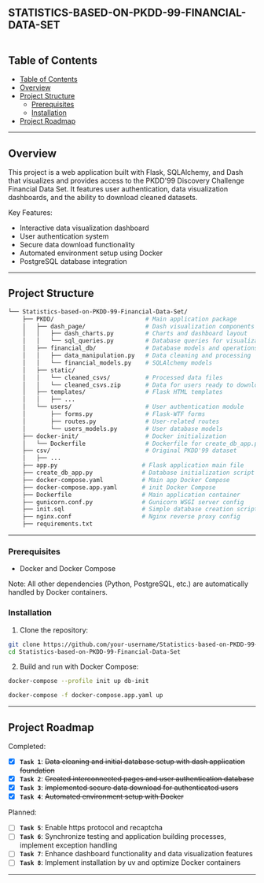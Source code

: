 <div align="left">
    <div style="display: inline-block;">
        <h2 style="display: inline-block; vertical-align: middle; margin-top: 0;">STATISTICS-BASED-ON-PKDD-99-FINANCIAL-DATA-SET</h2>
    </div>
</div>

##  Table of Contents

- [Table of Contents](#table-of-contents)
- [Overview](#overview)
- [Project Structure](#project-structure)
  - [Prerequisites](#prerequisites)
  - [Installation](#installation)
- [Project Roadmap](#project-roadmap)

---

##  Overview

This project is a web application built with Flask, SQLAlchemy, and Dash that visualizes and provides access to the PKDD'99 Discovery Challenge Financial Data Set. It features user authentication, data visualization dashboards, and the ability to download cleaned datasets.

Key Features:
- Interactive data visualization dashboard
- User authentication system
- Secure data download functionality
- Automated environment setup using Docker
- PostgreSQL database integration

---

##  Project Structure

```sh
└── Statistics-based-on-PKDD-99-Financial-Data-Set/
    ├── PKDD/                          # Main application package
    │   ├── dash_page/                 # Dash visualization components
    │   │   ├── dash_charts.py         # Charts and dashboard layout
    │   │   └── sql_queries.py         # Database queries for visualizations
    │   ├── financial_db/              # Database models and operations for Dash part of app
    │   │   ├── data_manipulation.py   # Data cleaning and processing
    │   │   └── financial_models.py    # SQLAlchemy models
    │   ├── static/                    
    │   │   └── cleaned_csvs/          # Processed data files
    │   │   └── cleaned_csvs.zip       # Data for users ready to download 
    │   ├── templates/                 # Flask HTML templates
    │   │   ├── ...                    
    │   └── users/                     # User authentication module
    │       ├── forms.py               # Flask-WTF forms
    │       ├── routes.py              # User-related routes
    │       └── users_models.py        # User database models                  
    ├── docker-init/                   # Docker initialization
    │   └── Dockerfile                 # Dockerfile for create_db_app.py database creation
    ├── csv/                           # Original PKDD'99 dataset
    │   ├── ...                
    ├── app.py                        # Flask application main file 
    ├── create_db_app.py              # Database initialization script
    ├── docker-compose.yaml           # Main app Docker Compose 
    ├── docker-compose.app.yaml       # init Docker Compose 
    ├── Dockerfile                    # Main application container
    ├── gunicorn.conf.py              # Gunicorn WSGI server config
    ├── init.sql                      # Simple database creation script
    ├── nginx.conf                    # Nginx reverse proxy config
    ├── requirements.txt    
```


---

###  Prerequisites

- Docker and Docker Compose

Note: All other dependencies (Python, PostgreSQL, etc.) are automatically handled by Docker containers.

### Installation

1. Clone the repository:
```bash
git clone https://github.com/your-username/Statistics-based-on-PKDD-99-Financial-Data-Set.git
cd Statistics-based-on-PKDD-99-Financial-Data-Set
```

2. Build and run with Docker Compose:
```bash
docker-compose --profile init up db-init
```
```bash
docker-compose -f docker-compose.app.yaml up
```

---

##  Project Roadmap

Completed:
- [X] **`Task 1`**: <strike>Data cleaning and initial database setup with dash application foundation</strike>
- [X] **`Task 2`**: <strike>Created interconnected pages and user authentication database</strike>
- [X] **`Task 3`**: <strike>Implemented secure data download for authenticated users</strike>
- [X] **`Task 4`**: <strike>Automated environment setup with Docker</strike>

Planned:
- [ ] **`Task 5`**: Enable https protocol and recaptcha
- [ ] **`Task 6`**: Synchronize testing and application building processes, implement exception handling
- [ ] **`Task 7`**: Enhance dashboard functionality and data visualization features
- [ ] **`Task 8`**: Implement installation by uv and optimize Docker containers

---
